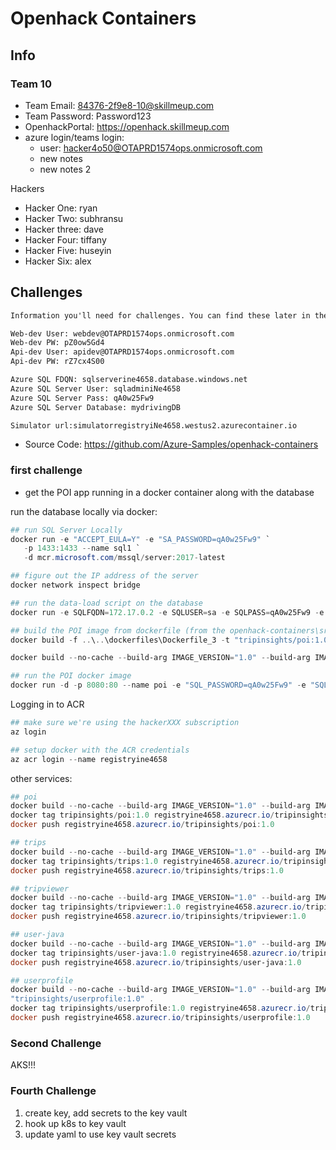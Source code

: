 # Openhack Containers

## Info

### Team 10

- Team Email: 84376-2f9e8-10@skillmeup.com
- Team Password: Password123
- OpenhackPortal: <https://openhack.skillmeup.com>
- azure login/teams login:
  - user: hacker4o50@OTAPRD1574ops.onmicrosoft.com
  - new notes
  - new notes 2

Hackers

- Hacker One: ryan
- Hacker Two: subhransu
- Hacker three: dave
- Hacker Four: tiffany
- Hacker Five: huseyin
- Hacker Six: alex

## Challenges

```txt
Information you'll need for challenges. You can find these later in the 'Messages' tab.

Web-dev User: webdev@OTAPRD1574ops.onmicrosoft.com
Web-dev PW: pZ0ow5Gd4
Api-dev User: apidev@OTAPRD1574ops.onmicrosoft.com
Api-dev PW: rZ7cx4S00

Azure SQL FDQN: sqlserverine4658.database.windows.net
Azure SQL Server User: sqladminiNe4658
Azure SQL Server Pass: qA0w25Fw9
Azure SQL Server Database: mydrivingDB

Simulator url:simulatorregistryiNe4658.westus2.azurecontainer.io
```

- Source Code: <https://github.com/Azure-Samples/openhack-containers>

### first challenge

- get the POI app running in a docker container along with the database

run the database locally via docker:

```powershell
## run SQL Server Locally
docker run -e "ACCEPT_EULA=Y" -e "SA_PASSWORD=qA0w25Fw9" `
   -p 1433:1433 --name sql1 `
   -d mcr.microsoft.com/mssql/server:2017-latest

## figure out the IP address of the server
docker network inspect bridge

## run the data-load script on the database
docker run -e SQLFQDN=172.17.0.2 -e SQLUSER=sa -e SQLPASS=qA0w25Fw9 -e SQLDB=mydrivingDB openhack/data-load:v1

## build the POI image from dockerfile (from the openhack-containers\src\poi folder)
docker build -f ..\..\dockerfiles\Dockerfile_3 -t "tripinsights/poi:1.0" .

docker build --no-cache --build-arg IMAGE_VERSION="1.0" --build-arg IMAGE_CREATE_DATE="$(Get-Date((Get-Date).ToUniversalTime()) -UFormat '%Y-%m-%dT%H:%M:%SZ')" --build-arg IMAGE_SOURCE_REVISION="$(git rev-parse HEAD)" -f ..\..\dockerfiles\Dockerfile_3 -t "tripinsights/poi:1.0" .

## run the POI docker image
docker run -d -p 8080:80 --name poi -e "SQL_PASSWORD=qA0w25Fw9" -e "SQL_SERVER=172.17.0.2" -e "ASPNETCORE_ENVIRONMENT=Local" -e "SQL_USER=sa" tripinsights/poi:1.0
```

Logging in to ACR

```powershell
## make sure we're using the hackerXXX subscription
az login

## setup docker with the ACR credentials
az acr login --name registryine4658
```

other services:

```powershell
## poi
docker build --no-cache --build-arg IMAGE_VERSION="1.0" --build-arg IMAGE_CREATE_DATE="$(Get-Date((Get-Date).ToUniversalTime()) -UFormat '%Y-%m-%dT%H:%M:%SZ')" --build-arg IMAGE_SOURCE_REVISION="$(git rev-parse HEAD)" -f ..\..\dockerfiles\Dockerfile_3 -t "tripinsights/poi:1.0" .
docker tag tripinsights/poi:1.0 registryine4658.azurecr.io/tripinsights/poi:1.0
docker push registryine4658.azurecr.io/tripinsights/poi:1.0

## trips
docker build --no-cache --build-arg IMAGE_VERSION="1.0" --build-arg IMAGE_CREATE_DATE="$(Get-Date((Get-Date).ToUniversalTime()) -UFormat '%Y-%m-%dT%H:%M:%SZ')" --build-arg IMAGE_SOURCE_REVISION="$(git rev-parse HEAD)" -f ..\..\dockerfiles\Dockerfile_4 -t "tripinsights/trips:1.0" .
docker tag tripinsights/trips:1.0 registryine4658.azurecr.io/tripinsights/trips:1.0
docker push registryine4658.azurecr.io/tripinsights/trips:1.0

## tripviewer
docker build --no-cache --build-arg IMAGE_VERSION="1.0" --build-arg IMAGE_CREATE_DATE="$(Get-Date((Get-Date).ToUniversalTime()) -UFormat '%Y-%m-%dT%H:%M:%SZ')" --build-arg IMAGE_SOURCE_REVISION="$(git rev-parse HEAD)" -f ..\..\dockerfiles\Dockerfile_1 -t "tripinsights/tripviewer:1.0" .
docker tag tripinsights/tripviewer:1.0 registryine4658.azurecr.io/tripinsights/tripviewer:1.0
docker push registryine4658.azurecr.io/tripinsights/tripviewer:1.0

## user-java
docker build --no-cache --build-arg IMAGE_VERSION="1.0" --build-arg IMAGE_CREATE_DATE="$(Get-Date((Get-Date).ToUniversalTime()) -UFormat '%Y-%m-%dT%H:%M:%SZ')" --build-arg IMAGE_SOURCE_REVISION="$(git rev-parse HEAD)" -f ..\..\dockerfiles\Dockerfile_0 -t "tripinsights/user-java:1.0" .
docker tag tripinsights/user-java:1.0 registryine4658.azurecr.io/tripinsights/user-java:1.0
docker push registryine4658.azurecr.io/tripinsights/user-java:1.0

## userprofile
docker build --no-cache --build-arg IMAGE_VERSION="1.0" --build-arg IMAGE_CREATE_DATE="$(Get-Date((Get-Date).ToUniversalTime()) -UFormat '%Y-%m-%dT%H:%M:%SZ')" --build-arg IMAGE_SOURCE_REVISION="$(git rev-parse HEAD)" -f ..\..\dockerfiles\Dockerfile_2 -t
"tripinsights/userprofile:1.0" .
docker tag tripinsights/userprofile:1.0 registryine4658.azurecr.io/tripinsights/userprofile:1.0
docker push registryine4658.azurecr.io/tripinsights/userprofile:1.0
```

### Second Challenge

AKS!!!

### Fourth Challenge

1. create key, add secrets to the key vault
2. hook up k8s to key vault
3. update yaml to use key vault secrets
